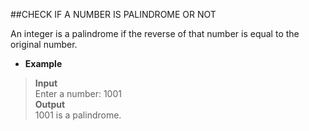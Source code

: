 ##CHECK IF A NUMBER IS PALINDROME OR NOT   

An integer is a palindrome if the reverse of that number is equal to the original number.   

* **Example**  

> **Input**  
> Enter a number: 1001   
> **Output**   
> 1001 is a palindrome.    
